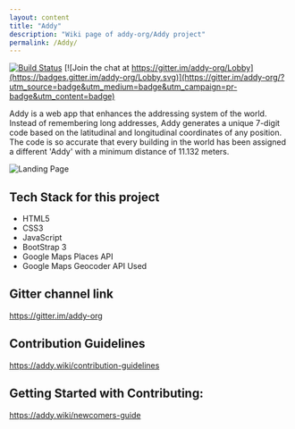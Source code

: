 ```yaml
---
layout: content
title: "Addy"
description: "Wiki page of addy-org/Addy project"
permalink: /Addy/
---
```


[![Build Status](https://travis-ci.org/addy-org/Addy-React-Native.svg?branch=master)](https://travis-ci.org/addy-org/Addy-React-Native)
[![Join the chat at https://gitter.im/addy-org/Lobby](https://badges.gitter.im/addy-org/Lobby.svg)](https://gitter.im/addy-org/?utm_source=badge&utm_medium=badge&utm_campaign=pr-badge&utm_content=badge)

Addy is a web app that enhances the addressing system of the world. Instead of remembering long addresses, Addy generates a unique 7-digit code based on the latitudinal and longitudinal coordinates of any position. The code is so accurate that every building in the world has been assigned a different 'Addy' with a minimum distance of 11.132 meters.

![Landing Page](https://raw.githubusercontent.com/addy-org/Addy/master/readme_assets/home.png)

## Tech Stack for this project
- HTML5
- CSS3
- JavaScript
- BootStrap 3
- Google Maps Places API
- Google Maps Geocoder API Used

## Gitter channel link
<https://gitter.im/addy-org>

## Contribution Guidelines
<https://addy.wiki/contribution-guidelines>

## Getting Started with Contributing:
<https://addy.wiki/newcomers-guide>
